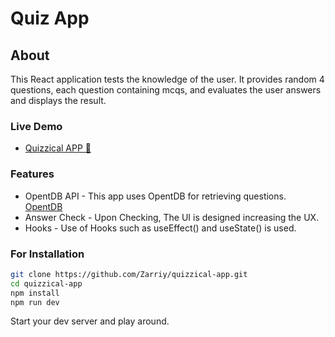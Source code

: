 # Quiz App

## About 
 This React application tests the knowledge of the user. It provides random 4 questions, each question containing mcqs, and evaluates the user answers 
 and displays the result.

### Live Demo
  * [Quizzical APP 🤔](https://quizzicalapplication.netlify.app/)
  
### Features
  * OpentDB API - This app uses OpentDB for retrieving questions. [OpentDB](https://opentdb.com/api_config.php)
  * Answer Check - Upon Checking, The UI is designed increasing the UX. 
  * Hooks - Use of Hooks such as useEffect() and useState() is used. 
  
### For Installation

```bash
git clone https://github.com/Zarriy/quizzical-app.git
cd quizzical-app
npm install
npm run dev
```
Start your dev server and play around. 
